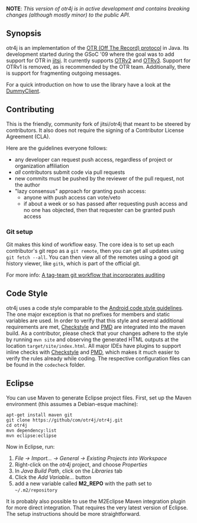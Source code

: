 **NOTE**: *This version of otr4j is in active development and contains breaking changes (although mostly minor) to the public API.*

## Synopsis

otr4j is an implementation of the [OTR (Off The Record) protocol][1]
in Java. Its development started during the GSoC '09
where the goal was to add support for OTR in [jitsi][2]. It currently
supports [OTRv2][] and [OTRv3][]. Support for OTRv1 is removed, as is
recommended by the OTR team. Additionally, there is support for
fragmenting outgoing messages.

For a quick introduction on how to use the library have a look at the
[DummyClient](src/test/java/net/java/otr4j/test/dummyclient/DummyClient.java).

## Contributing

This is the friendly, community fork of jitsi/otr4j that meant to be steered
by contributors.  It also does not require the signing of a Contributor
License Agreement (CLA).

Here are the guidelines everyone follows:

* any developer can request push access, regardless of project or organization affiliation
* _all_ contributors submit code via pull requests
* new commits must be pushed by the reviewer of the pull request, not the author
* "lazy consensus" approach for granting push access:
  * anyone with push access can vote/veto
  * if about a week or so has passed after requesting push access and no one has objected, then that requester can be granted push access

### Git setup

Git makes this kind of workflow easy.  The core idea is to set up each
contributor's git repo as a `git remote`, then you can get all updates using
`git fetch --all`.  You can then view all of the remotes using a good git
history viewer, like `gitk`, which is part of the official git.

For more info: [A tag-team git workflow that incorporates auditing][TagTeamGit]

## Code Style

otr4j uses a code style comparable to the [Android code style
guidelines][AndroidStyle]. The one major exception is that no prefixes for
members and static variables are used. In order to verify that this style and
several additional requirements are met, [Checkstyle] and [PMD] are integrated
into the maven build. As a contributor, please check that your changes adhere
to the style by running `mvn site` and observing the generated HTML outputs at
the location `target/site/index.html`. All major IDEs have plugins to support
inline checks with [Checkstyle] and [PMD], which makes it much easier to verify
the rules already while coding. The respective configuration files can be found
in the `codecheck` folder.

## Eclipse

You can use Maven to generate Eclipse project files.  First, set up the Maven
environment (this assumes a Debian-esque machine):

```
apt-get install maven git
git clone https://github/com/otr4j/otr4j.git
cd otr4j
mvn dependency:list
mvn eclipse:eclipse
```

Now in Eclipse, run:

1. _File -> Import... -> General -> Existing Projects into Workspace_
2. Right-click on the _otr4j_ project, and choose _Properties_
3. In _Java Build Path_, click on the _Libraries_ tab
4. Click the _Add Variable..._ button
5. add a new variable called **M2_REPO** with the path set to `~/.m2/repository`

It is probably also possible to use the M2Eclipse Maven integration
plugin for more direct integration.  That requires the very latest version of
Eclipse.  The setup instructions should be more straightforward.


  [1]: https://otr.cypherpunks.ca/
  [2]: https://jitsi.org/
  [OTRv2]: https://otr.cypherpunks.ca/Protocol-v2-3.1.0.html
  [OTRv3]: https://otr.cypherpunks.ca/Protocol-v3-4.0.0.html
  [TagTeamGit]: https://guardianproject.info/2013/11/21/a-tag-team-git-workflow-that-incorporates-auditing/
  [AndroidStyle]: https://source.android.com/source/code-style.html
  [Checkstyle]: http://checkstyle.sourceforge.net/
  [PMD]: http://pmd.sourceforge.net/

